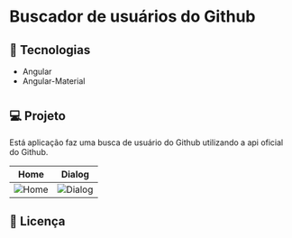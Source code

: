 # Buscador de usuários do Github

## :rocket: Tecnologias

- Angular
- Angular-Material
#
## 💻 Projeto

Está aplicação faz uma busca de usuário do Github utilizando a api oficial do Github.

| Home  | Dialog |
|---|---|
| ![Home](https://raw.githubusercontent.com/alvaroaxsmith/ng-training/main/.github/images/home.gif)  | ![Dialog](https://raw.githubusercontent.com/alvaroaxsmith/ng-training/main/.github/images/dialog.gif)  |

## :memo: Licença
